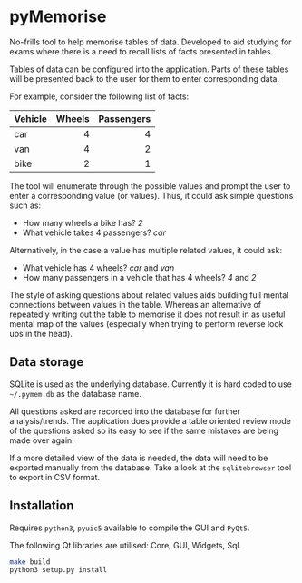 # pyMemorise

No-frills tool to help memorise tables of data. Developed to aid
studying for exams where there is a need to recall lists of facts
presented in tables.

Tables of data can be configured into the application. Parts of these
tables will be presented back to the user for them to enter
corresponding data.

For example, consider the following list of facts:

| Vehicle  | Wheels | Passengers |
| -------- | ------:| ----------:|
| car      |      4 |          4 |
| van      |      4 |          2 |
| bike     |      2 |          1 |

The tool will enumerate through the possible values and prompt the
user to enter a corresponding value (or values). Thus, it could ask
simple questions such as:

* How many wheels a bike has? *2*
* What vehicle takes 4 passengers? *car*

Alternatively, in the case a value has multiple related values, it
could ask:

* What vehicle has 4 wheels? *car* and *van*
* How many passengers in a vehicle that has 4 wheels? *4* and *2*

The style of asking questions about related values aids building full
mental connections between values in the table. Whereas an alternative
of repeatedly writing out the table to memorise it does not result in
as useful mental map of the values (especially when trying to perform
reverse look ups in the head).

## Data storage

SQLite is used as the underlying database. Currently it is hard coded
to use `~/.pymem.db` as the database name.

All questions asked are recorded into the database for further
analysis/trends. The application does provide a table oriented review
mode of the questions asked so its easy to see if the same mistakes
are being made over again.

If a more detailed view of the data is needed, the data will need to
be exported manually from the database. Take a look at the
`sqlitebrowser` tool to export in CSV format.

## Installation

Requires `python3`, `pyuic5` available to compile the GUI and `PyQt5`.

The following Qt libraries are utilised: Core, GUI, Widgets, Sql.

```bash
make build
python3 setup.py install
```
